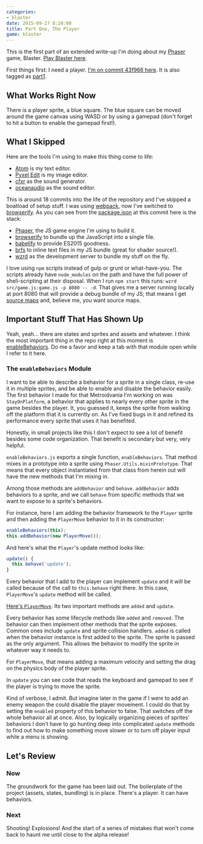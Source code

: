 ```yaml
---
categories:
- blaster
date: 2015-09-27 8:20:00
title: Part One, The Player
game: blaster
---
```


This is the first part of an extended write-up I'm doing about my [Phaser](http://phaser.io) game, Blaster. [Play Blaster here][playblaster].

First things first: I need a player. [I'm on commit 43f966 here][sha1].  It is also tagged as [part1][].

## What Works Right Now

There is a player sprite, a blue square. The blue square can be moved around the game canvas using WASD or by using a gamepad (don't forget to hit a button to enable the gamepad first!).

## What I Skipped

Here are the tools I'm using to make this thing come to life:

  * [Atom][] is my text editor.
  * [Pyxel Edit][pyxel] is my image editor.
  * [cfxr][] as the sound generator.
  * [oceanaudio][] as the sound editor.

This is around 18 commits into the life of the repository and I've skipped a boatload of setup stuff. I was using [webpack][], now I've switched to [browserify][]. As you can see from the [package.json][pjson] at this commit here is the stack:

  * [Phaser][], the JS game engine I'm using to build it.
  * [browserify][] to bundle up the JavaScript into a single file.
  * [babelify][] to provide ES2015 goodness.
  * [brfs][] to inline text files in my JS bundle (great for shader source!).
  * [wzrd][] as the development server to bundle my stuff on the fly.

I love using `npm` scripts instead of gulp or grunt or what-have-you. The scripts already have `node_modules` on the path and have the full power of shell-scripting at their disposal. When I run `npm start` this runs: `wzrd src/game.js:game.js -p 8080 -- -d`. That gives me a server running locally at port 8080 that will provide a debug bundle of my JS; that means I get [source maps][sourcemaps] and, believe me, you want source maps.

## Important Stuff That Has Shown Up

Yeah, yeah... there are states and sprites and assets and whatever. I think the most important thing in the repo right at this moment is [enableBehaviors][]. Do me a favor and keep a tab with that module open while I refer to it here.

### The `enableBehaviors` Module

I want to be able to describe a behavior for a sprite in a single class, re-use it in multiple sprites, and be able to enable and disable the behavior easily. The first behavior I made for that Metroidvania I'm working on was `StayOnPlatform`, a behavior that applies to nearly every other sprite in the game besides the player. It, you guessed it, keeps the sprite from walking off the platform that it is currently on. As I've fixed bugs in it and refined its performance every sprite that uses it has benefited.

Honestly, in small projects like this I don't expect to see a lot of benefit besides some code organization. That benefit is secondary but very, very helpful.

`enableBehaviors.js` exports a single function, `enableBehaviors`. That method mixes in a prototype into a sprite using `Phaser.Utils.mixinPrototype`. That means that every object instantiated from that class from herein out will have the new methods that I'm mixing in.

Among those methods are `addBehavior` and `behave`. `addBehavior` adds behaviors to a sprite, and we call `behave` from specific methods that we want to expose to a sprite's behaviors.

For instance, here I am adding the behavior framework to the `Player` sprite and then adding the `PlayerMove` behavior to it in its constructor:

```js
enableBehaviors(this);
this.addBehavior(new PlayerMove());
```

And here's what the `Player`'s update method looks like:

```js
update() {
  this.behave('update');
}
```

Every behavior that I add to the player can implement `update` and it will be called because of the call to `this.behave` right there. In this case, `PlayerMove`'s `update` method will be called.

[Here's `PlayerMove`][playermove]. Its two important methods are `added` and `update`.

Every behavior has some lifecycle methods like `added` and `removed`. The behavior can then implement other methods that the sprite exposes. Common ones include `update` and sprite collision handlers. `added` is called when the behavior instance is first added to the sprite. The sprite is passed as the only argument. This allows the behavior to modify the sprite in whatever way it needs to.

For `PlayerMove`, that means adding a maximum velocity and setting the drag on the physics body of the player sprite.

In `update` you can see code that reads the keyboard and gamepad to see if the player is trying to move the sprite.

Kind of verbose, I admit. But imagine later in the game if I were to add an enemy weapon the could disable the player movement. I could do that by setting the `enabled` property of this behavior to false. That switches off the whole behavior all at once. Also, by logically organizing pieces of sprites' behaviors I don't have to go hunting deep into complicated `update` methods to find out how to make something move slower or to turn off player input while a menu is showing.

## Let's Review

### Now

The groundwork for the game has been laid out. The boilerplate of the project (assets, states, bundling) is in place. There's a player. It can have behaviors.

### Next

Shooting! Explosions! And the start of a series of mistakes that won't come back to haunt me until close to the alpha release!

[playblaster]: http://blaster.drhayes.io
[sha1]: https://github.com/drhayes/blaster/tree/43f96688225dc80839acc2e507cc5b8d841d1149
[part1]: https://github.com/drhayes/blaster/tree/part1
[webpack]: https://webpack.github.io/
[phaser]: https://phaser.io
[browserify]: https://github.com/substack/node-browserify
[pjson]: https://github.com/drhayes/blaster/blob/58be685ae7b03d5fe2dd19a575f4d95d44091f90/package.json
[babelify]: https://github.com/babel/babelify
[brfs]: https://github.com/substack/brfs
[wzrd]: https://github.com/maxogden/wzrd
[cfxr]: http://thirdcog.eu/apps/cfxr
[oceanaudio]: http://www.ocenaudio.com.br/en/whatis
[atom]: https://atom.io
[pyxel]: http://pyxeledit.com/
[sourcemaps]: http://www.html5rocks.com/en/tutorials/developertools/sourcemaps/
[enableBehaviors]: https://github.com/drhayes/blaster/blob/43f96688225dc80839acc2e507cc5b8d841d1149/src/behaviors/enableBehaviors.js
[playermove]: https://github.com/drhayes/blaster/blob/43f96688225dc80839acc2e507cc5b8d841d1149/src/behaviors/playerMove.js
